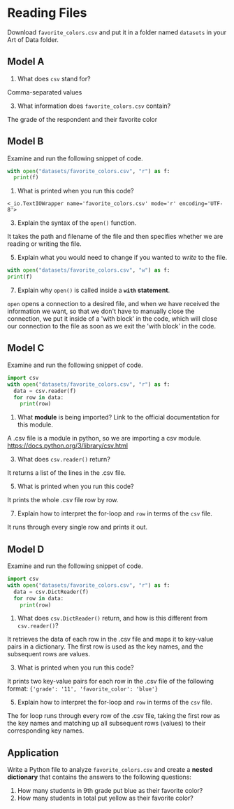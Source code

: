 # Reading Files
Download `favorite_colors.csv` and put it in a folder named `datasets` in your Art of Data folder.

## Model A
1. What does `csv` stand for?

  Comma-separated values

3. What information does `favorite_colors.csv` contain?

  The grade of the respondent and their favorite color


## Model B
Examine and run the following snippet of code.
```py
with open("datasets/favorite_colors.csv", "r") as f:
  print(f)
```

1. What is printed when you run this code?

  `<_io.TextIOWrapper name='favorite_colors.csv' mode='r' encoding='UTF-8'>`

3. Explain the syntax of the `open()` function.

  It takes the path and filename of the file and then specifies whether we are reading or writing the file.

5. Explain what you would need to change if you wanted to _write_ to the file.

  ```py
  with open("datasets/favorite_colors.csv", "w") as f:
  print(f)
  ```

7. Explain why `open()` is called inside a **`with` statement**.

  `open` opens a connection to a desired file, and when we have received the information we want, so that we don't have to manually close the connection, we put it inside of a 'with block' in the code, which will close our connection to the file as soon as we exit the 'with block' in the code.
  

## Model C
Examine and run the following snippet of code.
```py
import csv
with open("datasets/favorite_colors.csv", "r") as f:
  data = csv.reader(f)
  for row in data:
    print(row)
```

1. What **module** is being imported? Link to the official documentation for this module.

  A .csv file is a module in python, so we are importing a csv module.
  https://docs.python.org/3/library/csv.html

3. What does `csv.reader()` return?

  It returns a list of the lines in the .csv file.
  
5. What is printed when you run this code?

  It prints the whole .csv file row by row.

7. Explain how to interpret the for-loop and `row` in terms of the `csv` file.

  It runs through every single row and prints it out.


## Model D
Examine and run the following snippet of code.
```py
import csv
with open("datasets/favorite_colors.csv", "r") as f:
  data = csv.DictReader(f)
  for row in data:
    print(row)
```

1. What does `csv.DictReader()` return, and how is this different from `csv.reader()`?

  It retrieves the data of each row in the .csv file and maps it to key-value pairs in a dictionary. The first row is used as the key names, and the subsequent rows are values.

3. What is printed when you run this code?

  It prints two key-value pairs for each row in the .csv file of the following format: `{'grade': '11', 'favorite_color': 'blue'}`

5. Explain how to interpret the for-loop and `row` in terms of the `csv` file.

  The for loop runs through every row of the .csv file, taking the first row as the key names and matching up all subsequent rows (values) to their corresponding key names.
  

## Application
Write a Python file to analyze `favorite_colors.csv` and create a **nested dictionary** that contains the answers to the following questions:
1. How many students in 9th grade put blue as their favorite color?
3. How many students in total put yellow as their favorite color?

